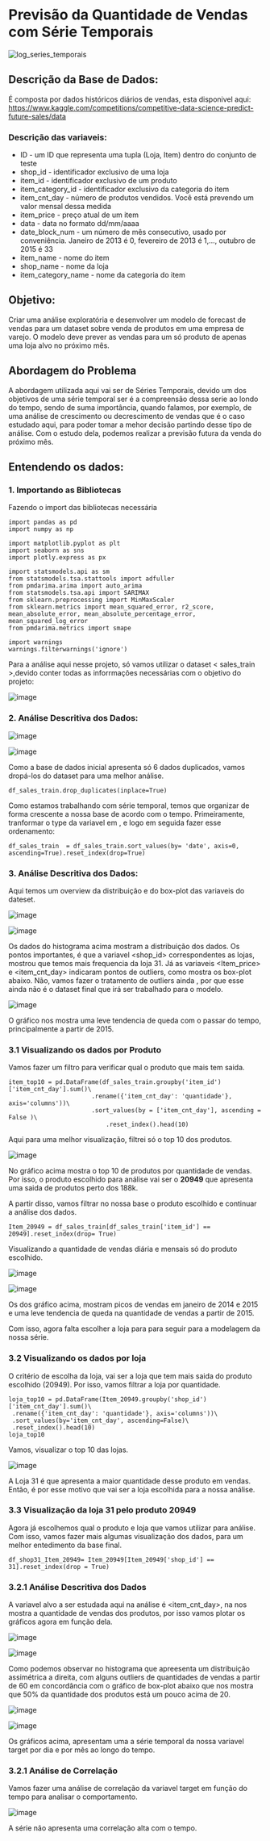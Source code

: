 # Previsão da Quantidade de Vendas com Série Temporais

![log_series_temporais](https://user-images.githubusercontent.com/90925360/187972304-0853346c-51e6-4ee6-841e-5940f2d9f091.JPG)
  
## Descrição da Base de Dados:
É composta por dados históricos diários de vendas, esta disponivel aqui: <https://www.kaggle.com/competitions/competitive-data-science-predict-future-sales/data> 
### Descrição das variaveis:
* ID  - um ID que representa uma tupla (Loja, Item) dentro do conjunto de teste
* shop_id - identificador exclusivo de uma loja
* item_id - identificador exclusivo de um produto
* item_category_id - identificador exclusivo da categoria do item
* item_cnt_day - número de produtos vendidos. Você está prevendo um valor mensal dessa medida
* item_price - preço atual de um item
* data  - data no formato dd/mm/aaaa
* date_block_num - um número de mês consecutivo, usado por conveniência. Janeiro de 2013 é 0, fevereiro de 2013 é 1,..., outubro de 2015 é 33
* item_name  - nome do item
* shop_name - nome da loja
* item_category_name - nome da categoria do item

## Objetivo: 
Criar uma análise exploratória e desenvolver um modelo de
forecast de vendas para um dataset sobre venda de produtos em uma empresa
de varejo. O modelo deve prever as vendas para um só produto de apenas uma loja
alvo no próximo mês.

## Abordagem do Problema
A abordagem utilizada aqui vai ser de Séries Temporais, devido um dos objetivos de uma série temporal ser é a compreensão dessa serie ao londo do tempo, sendo de suma importância, quando falamos, por exemplo, de uma análise de crescimento ou decrescimento de vendas que é o caso estudado aqui, para poder tomar a mehor decisão partindo desse tipo de análise. Com o estudo dela, podemos realizar a previsão futura da venda do próximo mês.
## Entendendo os dados:
### 1. Importando as Bibliotecas
Fazendo o import das bibliotecas necessária
```
import pandas as pd
import numpy as np

import matplotlib.pyplot as plt
import seaborn as sns
import plotly.express as px

import statsmodels.api as sm
from statsmodels.tsa.stattools import adfuller
from pmdarima.arima import auto_arima
from statsmodels.tsa.api import SARIMAX
from sklearn.preprocessing import MinMaxScaler
from sklearn.metrics import mean_squared_error, r2_score, mean_absolute_error, mean_absolute_percentage_error, mean_squared_log_error
from pmdarima.metrics import smape

import warnings
warnings.filterwarnings('ignore')
```
Para a análise aqui nesse projeto, só vamos utilizar o dataset < sales_train >,devido conter todas as inforrmações necessárias com o objetivo do projeto:

![image](https://user-images.githubusercontent.com/90925360/187980485-1e98ddf3-2e38-4e34-ae49-c8053eed37ad.png)

### 2. Análise Descritiva dos Dados:

![image](https://user-images.githubusercontent.com/90925360/187981278-84ed7224-8c2a-4a39-988d-ebe18fd646ad.png)

![image](https://user-images.githubusercontent.com/90925360/187982013-e203710a-50f8-4bfe-9476-d28721be14e2.png)

 Como a base de dados inicial apresenta só 6 dados duplicados, vamos dropá-los do dataset para uma melhor análise.
 ```
df_sales_train.drop_duplicates(inplace=True) 
```
Como estamos trabalhando com série temporal, temos que organizar de forma crescente a nossa base de acordo com o tempo. Primeiramente, tranformar o type da variavel <date> em <datetime>, e logo em seguida fazer esse ordenamento:
   ```
df_sales_train  = df_sales_train.sort_values(by= 'date', axis=0, ascending=True).reset_index(drop=True)
```
### 3. Análise Descritiva dos Dados:
  
  Aqui temos um overview da distribuição e do box-plot das variaveis do dateset.
  
  ![image](https://user-images.githubusercontent.com/90925360/187983548-80a0e78f-6893-48aa-8b0a-21d70f723bc9.png)
  
  ![image](https://user-images.githubusercontent.com/90925360/187983657-cd627bc9-a87b-4339-ad39-c59ac089425b.png)
  
Os dados do histograma acima mostram a distribuição dos dados. Os pontos importantes, é que a variavel <shop_id> correspondentes as lojas, mostrou que temos mais frequencia da loja 31. Já as variaveis <Item_price> e <item_cnt_day> indicaram pontos de outliers, como mostra os box-plot abaixo. Não, vamos fazer o tratamento de outliers ainda , por que esse ainda não é o dataset final que irá ser trabalhado para o modelo.
  
![image](https://user-images.githubusercontent.com/90925360/187984453-e3801d0d-9bf0-47a1-8bf7-1eaf6702b507.png)
  
 O gráfico nos mostra uma leve tendencia de queda com o passar do tempo, principalmente a partir de 2015.

### 3.1 Visualizando os dados por Produto
  
Vamos fazer um filtro para verificar qual o produto que mais tem saida.
 
  
 ```
item_top10 = pd.DataFrame(df_sales_train.groupby('item_id')['item_cnt_day'].sum()\
                        .rename({'item_cnt_day': 'quantidade'}, axis='columns'))\
                        .sort_values(by = ['item_cnt_day'], ascending = False )\
                            .reset_index().head(10)
```
  
Aqui para uma melhor visualização, filtrei só o top 10 dos produtos.

![image](https://user-images.githubusercontent.com/90925360/187985036-e9c6a3ac-ba11-4b96-b53c-64cc67062675.png)
  
No gráfico acima mostra o top 10 de produtos por quantidade de vendas. Por isso, o produto escolhido para análise vai ser o **20949** que apresenta uma saida de produtos perto dos 188k.

A partir disso, vamos filtrar no nossa base o produto escolhido e continuar a análise dos dados.
  
   ```
Item_20949 = df_sales_train[df_sales_train['item_id'] == 20949].reset_index(drop= True)
```
  
 Visualizando a quantidade de vendas diária e mensais só do produto escolhido.
  
  ![image](https://user-images.githubusercontent.com/90925360/187986600-3c7b02bf-ed32-49d5-a898-5b5563efcebb.png)

  ![image](https://user-images.githubusercontent.com/90925360/187986388-bc287f28-4419-48b2-94d8-d4b45fe77452.png)
  
Os dos gráfico acima, mostram picos de vendas em janeiro de 2014 e 2015 e uma leve tendencia de queda na quantidade de vendas a partir de 2015.
  
Com isso, agora falta escolher a loja para para seguir para a modelagem da nossa série.

### 3.2 Visualizando os dados por loja
  
O critério de escolha da loja, vai ser a loja que tem mais saida do produto escolhido (20949). Por isso, vamos filtrar a loja por quantidade.
  
   ```
loja_top10 = pd.DataFrame(Item_20949.groupby('shop_id')['item_cnt_day'].sum()\
    .rename({'item_cnt_day': 'quantidade'}, axis='columns'))\
    .sort_values(by='item_cnt_day', ascending=False)\
    .reset_index().head(10)
loja_top10
```
Vamos, visualizar o top 10 das lojas.
 
  ![image](https://user-images.githubusercontent.com/90925360/187987677-0c2e5f5f-6ee8-44f7-a5f3-cd157787832f.png)
  
A Loja 31 é que apresenta a maior quantidade desse produto em vendas. Então, é por esse motivo que vai ser a loja escolhida para a nossa análise.
  
### 3.3 Visualização da loja 31 pelo produto 20949
  
Agora já escolhemos qual o produto e loja que vamos utilizar para análise. Com isso, vamos fazer mais algumas visualização dos dados, para um melhor entedimento da base final.
 
```
df_shop31_Item_20949= Item_20949[Item_20949['shop_id'] == 31].reset_index(drop = True)
```
### 3.2.1 Análise Descritiva dos Dados

A variavel alvo a ser estudada aqui na análise é <item_cnt_day>, na nos mostra a quantidade de vendas dos produtos, por isso vamos plotar os gráficos agora em função dela.
  
![image](https://user-images.githubusercontent.com/90925360/187989177-63d9953f-e578-4905-88b1-e99f4af5c05d.png)
  
![image](https://user-images.githubusercontent.com/90925360/187989529-0931e69a-44ec-4ade-8733-20f21f9480f2.png)
  
Como podemos observar no histograma que apreesenta um distribuição assimétrica a direita, com alguns outliers de quantidades de vendas a partir de 60 em concordância com o gráfico de box-plot abaixo que nos mostra que 50% da quantidade dos produtos está um pouco acima de 20.
 
![image](https://user-images.githubusercontent.com/90925360/187989954-af855620-87b1-4ea8-a297-32062e6687a9.png)
  
![image](https://user-images.githubusercontent.com/90925360/187990121-fb1a8ba9-3ac1-440a-bad6-0c48b21b3bc7.png)

Os gráficos acima, apresentam uma a série temporal da nossa variavel target por dia e por mês ao longo do tempo.
  
### 3.2.1 Análise de Correlação
  
Vamos fazer uma análise de correlação da variavel target em função do tempo para analisar o comportamento.

![image](https://user-images.githubusercontent.com/90925360/187990633-4d554454-f151-4381-9ac5-fa4184c6d4a0.png)

 A série não apresenta uma correlação alta com o tempo.

